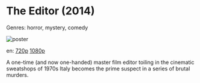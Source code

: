 # The Editor (2014)

Genres: horror, mystery, comedy

![poster](http://image.tmdb.org/t/p/w500/nLHtXAW7CKEBOf10zuqPnACAze8.jpg)

en:
  [720p](magnet:?xt=urn:btih:A54E4CFCD8E997053DB09C7E8BB4523183ED5F42&tr=udp://glotorrents.pw:6969/announce&tr=udp://tracker.opentrackr.org:1337/announce&tr=udp://torrent.gresille.org:80/announce&tr=udp://tracker.openbittorrent.com:80&tr=udp://tracker.coppersurfer.tk:6969&tr=udp://tracker.leechers-paradise.org:6969&tr=udp://p4p.arenabg.ch:1337&tr=udp://tracker.internetwarriors.net:1337)
  [1080p](magnet:?xt=urn:btih:66E7E31011B828845E7ED293FAFDCE7A51D5172B&tr=udp://glotorrents.pw:6969/announce&tr=udp://tracker.opentrackr.org:1337/announce&tr=udp://torrent.gresille.org:80/announce&tr=udp://tracker.openbittorrent.com:80&tr=udp://tracker.coppersurfer.tk:6969&tr=udp://tracker.leechers-paradise.org:6969&tr=udp://p4p.arenabg.ch:1337&tr=udp://tracker.internetwarriors.net:1337)
  


A one-time (and now one-handed) master film editor toiling in the cinematic sweatshops of 1970s Italy becomes the prime suspect in a series of brutal murders.